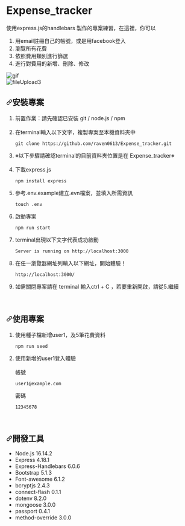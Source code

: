 # Expense_tracker
使用express.js的handlebars 製作的專案練習，在這裡，你可以
<ol dir="auto">
<li>用email註冊自己的帳號，或是用facebook登入</li>
<li>瀏覽所有花費</li>
<li>依照費用類別進行篩選</li>
<li>進行對費用的新增、刪除、修改</li>
</ol>

![gif](https://user-images.githubusercontent.com/93082842/187454366-72e67314-22ff-4407-8456-a6d3b346ed27.gif)
<br>
![fileUpload3](https://user-images.githubusercontent.com/93082842/187455586-6379c68b-9810-4812-8cb5-5803b73520ab.gif)
<br>

<h2 dir="auto"><a id="user-content-安裝專案" class="anchor" aria-hidden="true" href="#安裝專案"><svg class="octicon octicon-link" viewBox="0 0 16 16" version="1.1" width="16" height="16" aria-hidden="true"><path fill-rule="evenodd" d="M7.775 3.275a.75.75 0 001.06 1.06l1.25-1.25a2 2 0 112.83 2.83l-2.5 2.5a2 2 0 01-2.83 0 .75.75 0 00-1.06 1.06 3.5 3.5 0 004.95 0l2.5-2.5a3.5 3.5 0 00-4.95-4.95l-1.25 1.25zm-4.69 9.64a2 2 0 010-2.83l2.5-2.5a2 2 0 012.83 0 .75.75 0 001.06-1.06 3.5 3.5 0 00-4.95 0l-2.5 2.5a3.5 3.5 0 004.95 4.95l1.25-1.25a.75.75 0 00-1.06-1.06l-1.25 1.25a2 2 0 01-2.83 0z"></path></svg></a>安裝專案</h2>

<ol dir="auto">
<li>前置作業：請先確認已安裝 git / node.js / npm</li>
<br>
<li>在terminal輸入以下文字，複製專案至本機資料夾中</li>
<div class="snippet-clipboard-content notranslate position-relative overflow-auto" data-snippet-clipboard-copy-content="git clone https://github.com/raven0613/Expense_tracker.git"><pre class="notranslate"><code>git clone https://github.com/raven0613/Expense_tracker.git
</code></pre></div>
<li>※以下步驟請確認terminal的目前資料夾位置是在 Expense_tracker※</li>
<br>
<li>下載express.js</li>
<div class="snippet-clipboard-content notranslate position-relative overflow-auto" data-snippet-clipboard-copy-content="npm install express"><pre class="notranslate"><code>npm install express
</code></pre></div>
<li>參考.env.example建立.evn檔案，並填入所需資訊</li>
<div class="snippet-clipboard-content notranslate position-relative overflow-auto" data-snippet-clipboard-copy-content="touch .env"><pre class="notranslate"><code>touch .env
</code></pre></div>
<li>啟動專案</li>
<div class="snippet-clipboard-content notranslate position-relative overflow-auto" data-snippet-clipboard-copy-content="npm run start"><pre class="notranslate"><code>npm run start
</code></pre></div>
<li>terminal出現以下文字代表成功啟動</li>
<div class="snippet-clipboard-content notranslate position-relative overflow-auto" data-snippet-clipboard-copy-content="Server is running on http://localhost:3000"><pre class="notranslate"><code>Server is running on http://localhost:3000
</code></pre></div>
<li>在任一瀏覽器網址列輸入以下網址，開始體驗！</li>
<div class="snippet-clipboard-content notranslate position-relative overflow-auto" data-snippet-clipboard-copy-content="http://localhost:3000/"><pre class="notranslate"><code>http://localhost:3000/
</code></pre></div>
<li>如需關閉專案請在 terminal 輸入ctrl + C ，若要重新開啟，請從5.繼續</li>

</ol>



<br>

<h2 dir="auto"><a id="user-content-使用專案" class="anchor" aria-hidden="true" href="#使用專案"><svg class="octicon octicon-link" viewBox="0 0 16 16" version="1.1" width="16" height="16" aria-hidden="true"><path fill-rule="evenodd" d="M7.775 3.275a.75.75 0 001.06 1.06l1.25-1.25a2 2 0 112.83 2.83l-2.5 2.5a2 2 0 01-2.83 0 .75.75 0 00-1.06 1.06 3.5 3.5 0 004.95 0l2.5-2.5a3.5 3.5 0 00-4.95-4.95l-1.25 1.25zm-4.69 9.64a2 2 0 010-2.83l2.5-2.5a2 2 0 012.83 0 .75.75 0 001.06-1.06 3.5 3.5 0 00-4.95 0l-2.5 2.5a3.5 3.5 0 004.95 4.95l1.25-1.25a.75.75 0 00-1.06-1.06l-1.25 1.25a2 2 0 01-2.83 0z"></path></svg></a>使用專案</h2>

<ol dir="auto">
<li>使用種子檔新增user1，及5筆花費資料</li>
<div class="snippet-clipboard-content notranslate position-relative overflow-auto" data-snippet-clipboard-copy-content="npm run seed"><pre class="notranslate"><code>npm run seed
</code></pre></div>

<li>使用新增的user1登入體驗</li>
<br>
帳號
<div class="snippet-clipboard-content notranslate position-relative overflow-auto" data-snippet-clipboard-copy-content="user1@example.com"><pre class="notranslate"><code>user1@example.com
</code></pre></div>

密碼
<div class="snippet-clipboard-content notranslate position-relative overflow-auto" data-snippet-clipboard-copy-content="12345678"><pre class="notranslate"><code>12345678
</code></pre></div>



</ol>




<br>

<h2 dir="auto"><a id="user-content-開發工具" class="anchor" aria-hidden="true" href="#開發工具"><svg class="octicon octicon-link" viewBox="0 0 16 16" version="1.1" width="16" height="16" aria-hidden="true"><path fill-rule="evenodd" d="M7.775 3.275a.75.75 0 001.06 1.06l1.25-1.25a2 2 0 112.83 2.83l-2.5 2.5a2 2 0 01-2.83 0 .75.75 0 00-1.06 1.06 3.5 3.5 0 004.95 0l2.5-2.5a3.5 3.5 0 00-4.95-4.95l-1.25 1.25zm-4.69 9.64a2 2 0 010-2.83l2.5-2.5a2 2 0 012.83 0 .75.75 0 001.06-1.06 3.5 3.5 0 00-4.95 0l-2.5 2.5a3.5 3.5 0 004.95 4.95l1.25-1.25a.75.75 0 00-1.06-1.06l-1.25 1.25a2 2 0 01-2.83 0z"></path></svg></a>開發工具</h2>
<ul dir="auto">
<li>Node.js 16.14.2</li>
<li>Express 4.18.1</li>
<li>Express-Handlebars 6.0.6</li>
<li>Bootstrap 5.1.3</li>
<li>Font-awesome 6.1.2</li>
<li>bcryptjs 2.4.3</li>
<li>connect-flash 0.1.1</li>
<li>dotenv 8.2.0</li>
<li>mongoose 3.0.0</li>
<li>passport 0.4.1</li>
<li>method-override 3.0.0</li>
</ul>
